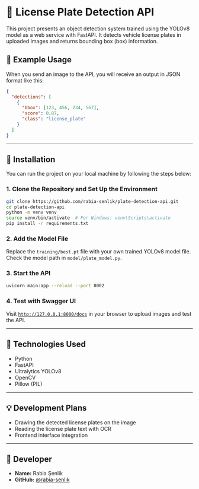 
# 🚗 License Plate Detection API

This project presents an object detection system trained using the YOLOv8 model as a web service with FastAPI. It detects vehicle license plates in uploaded images and returns bounding box (box) information.

## 📸 Example Usage

When you send an image to the API, you will receive an output in JSON format like this:

```json
{
  "detections": [
    {
      "bbox": [123, 456, 234, 567],
      "score": 0.87,
      "class": "license_plate"
    }
  ]
}
```

---

## 🔧 Installation

You can run the project on your local machine by following the steps below:

### 1. Clone the Repository and Set Up the Environment

```bash
git clone https://github.com/rabia-senlik/plate-detection-api.git
cd plate-detection-api
python -m venv venv
source venv/bin/activate  # For Windows: venv\Scripts\activate
pip install -r requirements.txt
```

### 2. Add the Model File

Replace the `training/best.pt` file with your own trained YOLOv8 model file. Check the model path in `model/plate_model.py`.

### 3. Start the API

```bash
uvicorn main:app --reload --port 8002
```

### 4. Test with Swagger UI

Visit [`http://127.0.0.1:8000/docs`](http://127.0.0.1:8000/docs) in your browser to upload images and test the API.

---

## 🧠 Technologies Used

- Python  
- FastAPI  
- Ultralytics YOLOv8  
- OpenCV  
- Pillow (PIL)

---

## 💡 Development Plans

- Drawing the detected license plates on the image  
- Reading the license plate text with OCR  
- Frontend interface integration

---

## 👤 Developer

- **Name:** Rabia Şenlik  
- **GitHub:** [@rabia-senlik](https://github.com/rabia-senlik)
